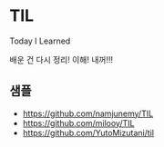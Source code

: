 # TIL

Today I Learned

배운 건 다시 정리! 이해! 내꺼!!!


## 샘플
- https://github.com/namjunemy/TIL
- https://github.com/milooy/TIL
- https://github.com/YutoMizutani/til
